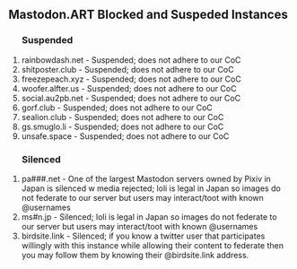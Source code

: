 <h2>Mastodon.ART Blocked and Suspeded Instances</h2>

<p></p>

<ol>
<h3>Suspended</h3>
<li>rainbowdash.net - Suspended; does not adhere to our CoC</li>
<li>shitposter.club - Suspended; does not adhere to our CoC</li>
<li>freezepeach.xyz - Suspended; does not adhere to our CoC</li>
<li>woofer.alfter.us - Suspended; does not adhere to our CoC</li>
<li>social.au2pb.net - Suspended; does not adhere to our CoC</li>
<li>gorf.club - Suspended; does not adhere to our CoC</li>
<li>sealion.club - Suspended; does not adhere to our CoC</li>
<li>gs.smuglo.li - Suspended; does not adhere to our CoC</li>
<li>unsafe.space - Suspended; does not adhere to our CoC</li>

  </ol>

  <ol>
<h3>Silenced</h3>
<li>pa###.net - One of the largest Mastodon servers owned by Pixiv in Japan is silenced w media rejected; loli is legal in Japan so images do not federate to our server but users may interact/toot with known @usernames</li>
<li>ms#n.jp - Silenced; loli is legal in Japan so images do not federate to our server but users may interact/toot with known @usernames</li>
<li>birdsite.link - Silenced; if you know a twitter user that participates willingly with this instance while allowing their content to federate then you may follow them by knowing their @birdsite.link address.</li>
  </ol>

